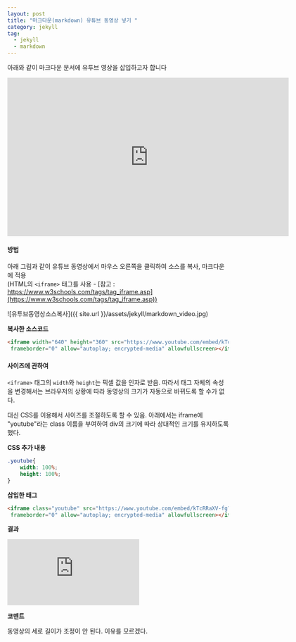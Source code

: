 ```yaml
---
layout: post
title: "마크다운(markdown) 유튜브 동영상 넣기 "
category: jekyll
tag:
  - jekyll
  - markdown
---
```


아래와 같이 마크다운 문서에 유투브 영상을 삽입하고자 합니다

<iframe width="640" height="360" src="https://www.youtube.com/embed/kTcRRaXV-fg?ecver=1" frameborder="0" allow="autoplay; encrypted-media" allowfullscreen></iframe>  




#### **방법**
아래 그림과 같이 유튜브 동영상에서 마우스 오른쪽을 클릭하여 소스를 복사, 마크다운에 적용  
(HTML의 ```<iframe>``` 태그를 사용 -
[참고  : https://www.w3schools.com/tags/tag_iframe.asp](https://www.w3schools.com/tags/tag_iframe.asp))


>
![유투브동영상소스복사]({{ site.url }}/assets/jekyll/markdown_video.jpg)  



**복사한 소스코드**


```html
<iframe width="640" height="360" src="https://www.youtube.com/embed/kTcRRaXV-fg?ecver=1"  
 frameborder="0" allow="autoplay; encrypted-media" allowfullscreen></iframe>  
```



#### **사이즈에 관하여**
```<iframe>``` 태그의 ```width```와 ```height```는 픽셀 값을 인자로 받음. 따라서 태그 자체의 속성을 변경해서는 브라우저의 상황에 따라 동영상의 크기가 자동으로 바뀌도록 할 수가 없다.  

대신 CSS를 이용해서 사이즈를 조절하도록 할 수 있음. 아래에서는 iframe에 "youtube"라는 class 이름을 부여하여 div의 크기에 따라 상대적인 크기를 유지하도록 했다.

**CSS 추가 내용**
```css
.youtube{
    width: 100%;
    height: 100%;
}
```


**삽입한 태그**
```html
<iframe class="youtube" src="https://www.youtube.com/embed/kTcRRaXV-fg?ecver=1"  
 frameborder="0" allow="autoplay; encrypted-media" allowfullscreen></iframe>  
```

**결과**
<iframe class="youtube" src="https://www.youtube.com/embed/kTcRRaXV-fg?ecver=1" frameborder="0" allow="autoplay; encrypted-media" allowfullscreen></iframe>   

**코멘트**  

동영상의 세로 길이가 조정이 안 된다. 이유를 모르겠다.
